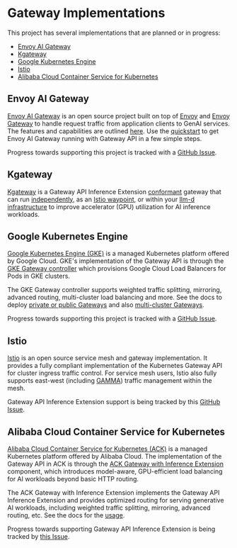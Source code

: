 # Gateway Implementations

This project has several implementations that are planned or in progress:

* [Envoy AI Gateway][1]
* [Kgateway][2]
* [Google Kubernetes Engine][3]
* [Istio][4]
* [Alibaba Cloud Container Service for Kubernetes][5]

[1]:#envoy-gateway
[2]:#kgateway
[3]:#google-kubernetes-engine
[4]:#istio
[5]:#alibaba-cloud-container-service-for-kubernetes

## Envoy AI Gateway

[Envoy AI Gateway][aigw-home] is an open source project built on top of 
[Envoy][envoy-org] and [Envoy Gateway][envoy-gateway] to handle request traffic 
from application clients to GenAI services. The features and capabilities are outlined [here][aigw-capabilities]. Use the [quickstart][aigw-quickstart] to get Envoy AI Gateway running with Gateway API in a few simple steps.

Progress towards supporting this project is tracked with a [GitHub
Issue](https://github.com/envoyproxy/ai-gateway/issues/423).

[aigw-home]:https://aigateway.envoyproxy.io/
[envoy-org]:https://github.com/envoyproxy
[envoy-gateway]: https://gateway.envoyproxy.io/
[aigw-capabilities]:https://aigateway.envoyproxy.io/docs/capabilities/
[aigw-quickstart]:https://aigateway.envoyproxy.io/docs/capabilities/gateway-api-inference-extension

## Kgateway

[Kgateway](https://kgateway.dev/) is a Gateway API Inference Extension
[conformant](https://github.com/kubernetes-sigs/gateway-api-inference-extension/tree/main/conformance/reports/v0.5.1/gateway/kgateway)
gateway that can run [independently](https://gateway-api-inference-extension.sigs.k8s.io/guides/#__tabbed_3_3), as an [Istio waypoint](https://kgateway.dev/blog/extend-istio-ambient-kgateway-waypoint/),
or within your [llm-d infrastructure](https://github.com/llm-d-incubation/llm-d-infra) to improve accelerator (GPU)
utilization for AI inference workloads.

## Google Kubernetes Engine

[Google Kubernetes Engine (GKE)][gke] is a managed Kubernetes platform offered
by Google Cloud. GKE's implementation of the Gateway API is through the [GKE
Gateway controller][gke-gateway] which provisions Google Cloud Load Balancers
for Pods in GKE clusters.

The GKE Gateway controller supports weighted traffic splitting, mirroring,
advanced routing, multi-cluster load balancing and more. See the docs to deploy
[private or public Gateways][gke-gateway-deploy] and also [multi-cluster
Gateways][gke-multi-cluster-gateway].

Progress towards supporting this project is tracked with a [GitHub
Issue](https://github.com/GoogleCloudPlatform/gke-gateway-api/issues/20).

[gke]:https://cloud.google.com/kubernetes-engine
[gke-gateway]:https://cloud.google.com/kubernetes-engine/docs/concepts/gateway-api
[gke-gateway-deploy]:https://cloud.google.com/kubernetes-engine/docs/how-to/deploying-gateways
[gke-multi-cluster-gateway]:https://cloud.google.com/kubernetes-engine/docs/how-to/deploying-multi-cluster-gateways

## Istio

[Istio](https://istio.io/) is an open source service mesh and gateway implementation.
It provides a fully compliant implementation of the Kubernetes Gateway API for cluster ingress traffic control. 
For service mesh users, Istio also fully supports east-west (including [GAMMA](https://gateway-api.sigs.k8s.io/mesh/)) traffic management within the mesh.

Gateway API Inference Extension support is being tracked by this [GitHub
Issue](https://github.com/istio/istio/issues/55768).

## Alibaba Cloud Container Service for Kubernetes

[Alibaba Cloud Container Service for Kubernetes (ACK)][ack] is a managed Kubernetes platform 
offered by Alibaba Cloud. The implementation of the Gateway API in ACK is through the 
[ACK Gateway with Inference Extension][ack-gie] component, which introduces model-aware, 
GPU-efficient load balancing for AI workloads beyond basic HTTP routing.

The ACK Gateway with Inference Extension implements the Gateway API Inference Extension 
and provides optimized routing for serving generative AI workloads, 
including weighted traffic splitting, mirroring, advanced routing, etc. 
See the docs for the [usage][ack-gie-usage].

Progress towards supporting Gateway API Inference Extension is being tracked 
by [this Issue](https://github.com/AliyunContainerService/ack-gateway-api/issues/1).

[ack]:https://www.alibabacloud.com/help/en/ack
[ack-gie]:https://www.alibabacloud.com/help/en/ack/product-overview/ack-gateway-with-inference-extension
[ack-gie-usage]:https://www.alibabacloud.com/help/en/ack/ack-managed-and-ack-dedicated/user-guide/intelligent-routing-and-traffic-management-with-ack-gateway-inference-extension